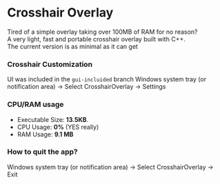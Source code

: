 # Crosshair Overlay
Tired of a simple overlay taking over 100MB of RAM for no reason? </br> A very light, fast and portable crosshair overlay built with C++. </br> The current version is as minimal as it can get

### Crosshair Customization
UI was included in the ```gui-incluided``` branch
Windows system tray (or notification area) -> Select CrosshairOverlay -> Settings

### CPU/RAM usage
- Executable Size: **13.5KB**.
- CPU Usage: **0%** (YES really)
- RAM Usage: **9.1 MB**

### How to quit the app?
Windows system tray (or notification area) -> Select CrosshairOverlay -> Exit

